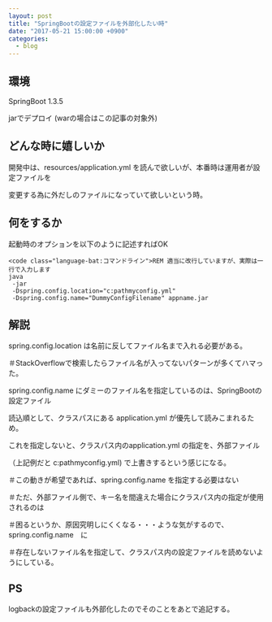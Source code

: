 ```yaml
---
layout: post
title: "SpringBootの設定ファイルを外部化したい時"
date: "2017-05-21 15:00:00 +0900"
categories: 
  - blog
---
```

## 環境

SpringBoot 1.3.5  

jarでデプロイ (warの場合はこの記事の対象外)  

## どんな時に嬉しいか

開発中は、resources/application.yml を読んで欲しいが、本番時は運用者が設定ファイルを  

変更する為に外だしのファイルになっていて欲しいという時。  

## 何をするか

起動時のオプションを以下のように記述すればOK  

```
<code class="language-bat:コマンドライン">REM 適当に改行していますが、実際は一行で入力します
java 
 -jar 
 -Dspring.config.location="c:pathmyconfig.yml"
 -Dspring.config.name="DummyConfigFilename" appname.jar
````

## 解説

spring.config.location は名前に反してファイル名まで入れる必要がある。  

＃StackOverflowで検索したらファイル名が入ってないパターンが多くてハマった。  


spring.config.name にダミーのファイル名を指定しているのは、SpringBootの設定ファイル  

読込順として、クラスパスにある application.yml が優先して読みこまれるため。  

これを指定しないと、クラスパス内のapplication.yml の指定を、外部ファイル  

（上記例だと c:pathmyconfig.yml) で上書きするという感じになる。  

＃この動きが希望であれば、spring.config.name を指定する必要はない  

＃ただ、外部ファイル側で、キー名を間違えた場合にクラスパス内の指定が使用されるのは  

＃困るというか、原因究明しにくくなる・・・ような気がするので、spring.config.name　に  

＃存在しないファイル名を指定して、クラスパス内の設定ファイルを読めないようにしている。  

## PS

logbackの設定ファイルも外部化したのでそのことをあとで追記する。  

